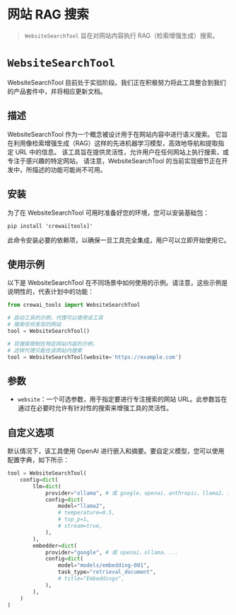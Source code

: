 # 网站 RAG 搜索

> `WebsiteSearchTool` 旨在对网站内容执行 RAG（检索增强生成）搜索。

# `WebsiteSearchTool`

<Note>
  WebsiteSearchTool 目前处于实验阶段。我们正在积极努力将此工具整合到我们的产品套件中，并将相应更新文档。
</Note>

## 描述

WebsiteSearchTool 作为一个概念被设计用于在网站内容中进行语义搜索。
它旨在利用像检索增强生成（RAG）这样的先进机器学习模型，高效地导航和提取指定 URL 中的信息。
该工具旨在提供灵活性，允许用户在任何网站上执行搜索，或专注于感兴趣的特定网站。
请注意，WebsiteSearchTool 的当前实现细节正在开发中，所描述的功能可能尚不可用。

## 安装

为了在 WebsiteSearchTool 可用时准备好您的环境，您可以安装基础包：

```shell  theme={null}
pip install 'crewai[tools]'
```

此命令安装必要的依赖项，以确保一旦工具完全集成，用户可以立即开始使用它。

## 使用示例

以下是 WebsiteSearchTool 在不同场景中如何使用的示例。请注意，这些示例是说明性的，代表计划中的功能：

```python Code theme={null}
from crewai_tools import WebsiteSearchTool

# 启动工具的示例，代理可以使用该工具
# 搜索任何发现的网站
tool = WebsiteSearchTool()

# 将搜索限制在特定网站内容的示例，
# 这样代理只能在该网站内搜索
tool = WebsiteSearchTool(website='https://example.com')
```

## 参数

* `website`：一个可选参数，用于指定要进行专注搜索的网站 URL。此参数旨在通过在必要时允许有针对性的搜索来增强工具的灵活性。

## 自定义选项

默认情况下，该工具使用 OpenAI 进行嵌入和摘要。要自定义模型，您可以使用配置字典，如下所示：

```python Code theme={null}
tool = WebsiteSearchTool(
    config=dict(
        llm=dict(
            provider="ollama", # 或 google、openai、anthropic、llama2、...
            config=dict(
                model="llama2",
                # temperature=0.5,
                # top_p=1,
                # stream=true,
            ),
        ),
        embedder=dict(
            provider="google", # 或 openai、ollama、...
            config=dict(
                model="models/embedding-001",
                task_type="retrieval_document",
                # title="Embeddings",
            ),
        ),
    )
)
```